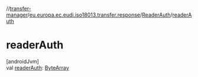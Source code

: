 //[transfer-manager](../../../index.md)/[eu.europa.ec.eudi.iso18013.transfer.response](../index.md)/[ReaderAuth](index.md)/[readerAuth](reader-auth.md)

# readerAuth

[androidJvm]\
val [readerAuth](reader-auth.md): [ByteArray](https://kotlinlang.org/api/latest/jvm/stdlib/kotlin/-byte-array/index.html)
